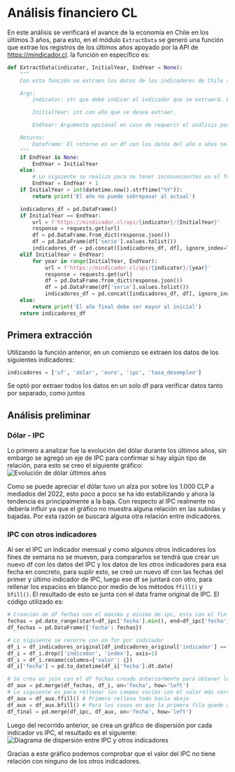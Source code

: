 # Análisis financiero CL
En este análisis se verificará el avance de la economía en Chile en los últimos 3 años, para esto, en el módulo `ExtractData` se generó una función que extrae los registros de los últimos años apoyado por la API de https://mindicador.cl. la función en específico es:

```python
def ExtractData(indicator, InitialYear, EndYear = None):
    """
    Con esta función se extraen los datos de los indicadores de Chile según API de https://mindicador.cl

    Args:
        indicator: str que debe indicar el indicador que se extraerá. Los posibles datos son [uf, ivp, dolar, dolar_intercambio, euro, ipc, utm, imacec, tpm, libra_cobre, tasa_desempleo, bitcoin]

        InitialYear: int con año que se desea extraer.

        EndYear: Argumento opcional en caso de requerir el análisis por más años.

    Returns:
        Dataframe: El retorno es un df con los datos del año o años seleccionados junto con el valor en CLP.
    """
    if EndYear is None:
        EndYear = InitialYear
    else:
        # Lo siguiente se realiza para no tener inconvenientes en el for por el índice de python
        EndYear = EndYear + 1
    if InitialYear > int(datetime.now().strftime("%Y")):
        return print('El año no puede sobrepasar al actual')

    indicadores_df = pd.DataFrame()
    if InitialYear == EndYear:
        url = f'https://mindicador.cl/api/{indicator}/{InitialYear}'
        response = requests.get(url)
        df = pd.DataFrame.from_dict(response.json())
        df = pd.DataFrame(df['serie'].values.tolist())
        indicadores_df = pd.concat([indicadores_df, df], ignore_index=True)
    elif InitialYear < EndYear:
        for year in range(InitialYear, EndYear):
            url = f'https://mindicador.cl/api/{indicator}/{year}'
            response = requests.get(url)
            df = pd.DataFrame.from_dict(response.json())
            df = pd.DataFrame(df['serie'].values.tolist())
            indicadores_df = pd.concat([indicadores_df, df], ignore_index=True)
    else:
        return print('El año final debe ser mayor al inicial')
    return indicadores_df
```
## Primera extracción
Utilizando la función anterior, en un comienzo se extraen los datos de los siguientes indicadores:
```python
indicadores = ['uf', 'dolar', 'euro', 'ipc', 'tasa_desempleo']
```
Se optó por extraer todos los datos en un solo df para verificar datos tanto por separado, como juntos

## Análisis preliminar
### Dólar - IPC
Lo primero a analizar fue la evolución del dólar durante los últimos años, sin embargo se agregó un eje de IPC para confirmar si hay algún tipo de relación, para esto se creo el siguiente gráfico:
![Evolución de dólar últimos años](assets/EvoluciónDolarIPC.png)

Como se puede apreciar el dólar tuvo un alza por sobre los 1.000 CLP a mediados del 2022, esto poco a poco se ha ido estabilizando y ahora la tendencia es principalmente a la baja. Con respecto al IPC realmente no debería influir ya que el gráfico no muestra alguna relación en las subidas y bajadas. Por esta razón se buscará alguna otra relación entre indicadores.

### IPC con otros indicadores
Al ser el IPC un indicador mensual y como algunos otros indicadores los fines de semana no se mueven, para compararlos se tendrá que crear un nuevo df con los datos del IPC y los datos de los otros indicadores para esa fecha en concreto, para suplir esto, se creó un nuevo df con las fechas del primer y último indicador de IPC, luego ese df se juntará con otro, para rellenar los espacios en blanco por medio de los métodos ``ffill()`` y ``bfill()``. El resultado de esto se junta con el data frame original de IPC.
El código utilizado es:
```python
# Creación de df fechas con el máximo y mínimo de ipc, esto con el fin que en el siguiente for, pueda completar los registros faltantes en algunas fechas
fechas = pd.date_range(start=df_ipc['fecha'].min(), end=df_ipc['fecha'].max())
df_fechas = pd.DataFrame({'fecha': fechas})

# Lo siguiente se recorre con un for por indicador
df_i = df_indicadores_original[df_indicadores_original['indicador'] == i].copy().reset_index()
df_i = df_i.drop(['indicador', 'index'], axis=1)
df_i = df_i.rename(columns={'valor': i})
df_i['fecha'] = pd.to_datetime(df_i['fecha'].dt.date)

# Se crea un join con el df fechas creado anteriormente para obtener los datos más aproximados de las fechas
df_aux = pd.merge(df_fechas, df_i, on='fecha', how='left')
# Lo siguiente es para rellenar los campos vacíos con el valor más cercano antes de hacer el join con la tabla de ipc
df_aux = df_aux.ffill() # Primero rellena todo hacia abajo
df_aux = df_aux.bfill() # Para los casos en que la primera fila quede con NaN, se rellena hacia arriba
df_final = pd.merge(df_ipc, df_aux, on='fecha', how='left')
```

Luego del recorrido anterior, se crea un gráfico de dispersión por cada indicador vs IPC, el resultado es el siguiente:
![Diagrama de dispersión entre IPC y otros indicadores](assets/DispersiónIPC.png)

Gracias a este gráfico podemos comprobar que el valor del IPC no tiene relación con ninguno de los otros indicadores.
